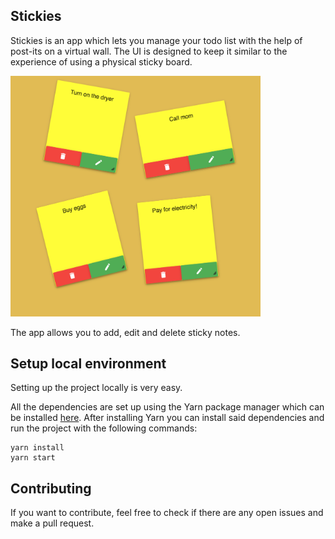 ## Stickies

Stickies is an app which lets you manage your todo list with the help of post-its on a virtual wall.
The UI is designed to keep it similar to the experience of using a physical sticky board.

<img src="public/stickies_board.png" width="400">

The app allows you to add, edit and delete sticky notes.

## Setup local environment

Setting up the project locally is very easy.

All the dependencies are set up using the Yarn package manager which can be installed [here](https://yarnpkg.com/lang/en/docs/install/).
After installing Yarn you can install said dependencies and run the project with the following commands:

```
yarn install
yarn start
```

## Contributing

If you want to contribute, feel free to check if there are any open issues and make a pull request.
